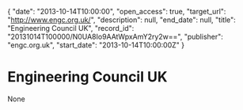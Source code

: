 {
  "date": "2013-10-14T10:00:00", 
  "open_access": true, 
  "target_url": "http://www.engc.org.uk/", 
  "description": null, 
  "end_date": null, 
  "title": "Engineering Council UK", 
  "record_id": "20131014T100000/N0UA8Io9AAtWpxAmY2ry2w==", 
  "publisher": "engc.org.uk", 
  "start_date": "2013-10-14T10:00:00Z"
}

# Engineering Council UK

None